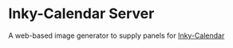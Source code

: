 # Inky-Calendar Server

A web-based image generator to supply panels for [Inky-Calendar](https://github.com/aceisace/Inky-Calendar)